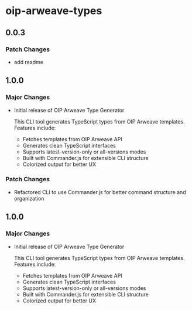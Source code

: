 # oip-arweave-types

## 0.0.3

### Patch Changes

- add readme

## 1.0.0

### Major Changes

- Initial release of OIP Arweave Type Generator

  This CLI tool generates TypeScript types from OIP Arweave templates. Features include:

  - Fetches templates from OIP Arweave API
  - Generates clean TypeScript interfaces
  - Supports latest-version-only or all-versions modes
  - Built with Commander.js for extensible CLI structure
  - Colorized output for better UX

### Patch Changes

- Refactored CLI to use Commander.js for better command structure and organization

## 1.0.0

### Major Changes

- Initial release of OIP Arweave Type Generator

  This CLI tool generates TypeScript types from OIP Arweave templates. Features include:

  - Fetches templates from OIP Arweave API
  - Generates clean TypeScript interfaces
  - Supports latest-version-only or all-versions modes
  - Built with Commander.js for extensible CLI structure
  - Colorized output for better UX
